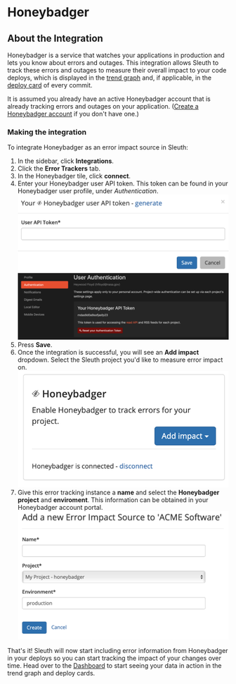 # Honeybadger

## About the Integration

Honeybadger is a service that watches your applications in production and lets you know about errors and outages. This integration allows Sleuth to track these errors and outages to measure their overall impact to your code deploys, which is displayed in the [trend graph](../../../resources/terminology.md#dashboard) and, if applicable, in the [deploy card](../../../resources/terminology.md#deploy-cards) of every commit. 

It is assumed you already have an active Honeybadger account that is already tracking errors and outages on your application. \([Create a Honeybadger account](https://app.honeybadger.io/users/sign_up) if you don't have one.\) 

### Making the integration

To integrate Honeybadger as an error impact source in Sleuth: 

1. In the sidebar, click **Integrations**. 
2. Click the **Error Trackers** tab. 
3. In the Honeybadger tile, click **connect**. 
4. Enter your Honeybadger user API token. This token can be found in your Honeybadger user profile, under _Authentication_.   ![](../../../.gitbook/assets/honeybadger-api-token-request.png)   ![](../../../.gitbook/assets/honeybadger-api-token-location.png) 
5. Press **Save**. 
6. Once the integration is successful, you will see an **Add impact** dropdown. Select the Sleuth project you'd like to measure error impact on.   ![](../../../.gitbook/assets/honeybadger-sleuth-tile-connected.png) 
7. Give this error tracking instance a **name** and select the **Honeybadger** **project** and **enviroment**. This information can be obtained in your Honeybadger account portal.  ![](../../../.gitbook/assets/honeybadger-sleuth-impact-info.png) 

That's it! Sleuth will now start including error information from Honeybadger in your deploys so you can start tracking the impact of your changes over time. Head over to the [Dashboard](../../../dashboard.md) to start seeing your data in action in the trend graph and deploy cards. 



